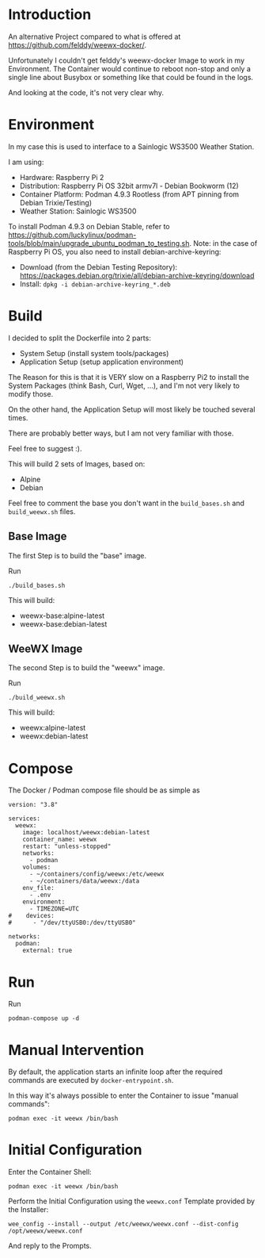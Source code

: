 # Introduction
An alternative Project compared to what is offered at https://github.com/felddy/weewx-docker/.

Unfortunately I couldn't get felddy's weewx-docker Image to work in my Environment.
The Container would continue to reboot non-stop and only a single line about Busybox or something like that could be found in the logs.

And looking at the code, it's not very clear why.

# Environment
In my case this is used to interface to a Sainlogic WS3500 Weather Station.

I am using:
- Hardware: Raspberry Pi 2
- Distribution: Raspberry Pi OS 32bit armv7l - Debian Bookworm (12)
- Container Platform: Podman 4.9.3 Rootless (from APT pinning from Debian Trixie/Testing)
- Weather Station: Sainlogic WS3500

To install Podman 4.9.3 on Debian Stable, refer to https://github.com/luckylinux/podman-tools/blob/main/upgrade_ubuntu_podman_to_testing.sh.
Note: in the case of Raspberry Pi OS, you also need to install debian-archive-keyring:
- Download (from the Debian Testing Repository): https://packages.debian.org/trixie/all/debian-archive-keyring/download
- Install: `dpkg -i debian-archive-keyring_*.deb`

# Build
I decided to split the Dockerfile into 2 parts:
- System Setup (install system tools/packages)
- Application Setup (setup application environment)

The Reason for this is that it is VERY slow on a Raspberry Pi2 to install the System Packages (think Bash, Curl, Wget, ...), and I'm not very likely to modify those.

On the other hand, the Application Setup will most likely be touched several times.

There are probably better ways, but I am not very familiar with those.

Feel free to suggest :).

This will build 2 sets of Images, based on:
- Alpine
- Debian

Feel free to comment the base you don't want in the `build_bases.sh` and `build_weewx.sh` files.

## Base Image
The first Step is to build the "base" image.

Run
```
./build_bases.sh
```

This will build:
- weewx-base:alpine-latest
- weewx-base:debian-latest

## WeeWX Image
The second Step is to build the "weewx" image.

Run
```
./build_weewx.sh
```

This will build:
- weewx:alpine-latest
- weewx:debian-latest

# Compose
The Docker / Podman compose file should be as simple as
```
version: "3.8"

services:
  weewx:
    image: localhost/weewx:debian-latest
    container_name: weewx
    restart: "unless-stopped"
    networks:
      - podman
    volumes:
      - ~/containers/config/weewx:/etc/weewx
      - ~/containers/data/weewx:/data
    env_file:
      - .env
    environment:
      - TIMEZONE=UTC
#    devices:
#      - "/dev/ttyUSB0:/dev/ttyUSB0"

networks:
  podman:
    external: true
```

# Run
Run
```
podman-compose up -d
```

# Manual Intervention
By default, the application starts an infinite loop after the required commands are executed by `docker-entrypoint.sh`.

In this way it's always possible to enter the Container to issue "manual commands":
```
podman exec -it weewx /bin/bash
```

# Initial Configuration
Enter the Container Shell:
```
podman exec -it weewx /bin/bash
```

Perform the Initial Configuration using the `weewx.conf` Template provided by the Installer:
```
wee_config --install --output /etc/weewx/weewx.conf --dist-config /opt/weewx/weewx.conf
```

And reply to the Prompts.
